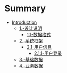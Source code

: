 # Summary

* [Introduction](README.md)
    * [1.-设计说明]()
        * [1.1-数据格式](1.-设计说明/1.1-数据格式.md)
    * [2.-系统框架]()
        * [2.1-用户信息]()
            * [2.1.1-用户登录](2.-系统框架/2.1-用户信息/2.1.1-用户登录.md)
    * [3.-基础数据]()
    * [4.-业务数据]()


